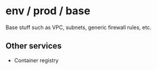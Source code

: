 # env / prod / base

Base stuff such as VPC, subnets, generic firewall rules, etc.

## Other services

- Container registry
